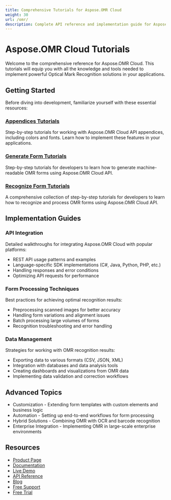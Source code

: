 ```yaml
---
title: Comprehensive Tutorials for Aspose.OMR Cloud
weight: 30
url: /omr/
description: Complete API reference and implementation guide for Aspose.OMR Cloud learn how to design, process, and analyze OMR forms with step-by-step tutorials and code examples.
---
```


# Aspose.OMR Cloud Tutorials

Welcome to the comprehensive reference for Aspose.OMR Cloud. This tutorials will equip you with all the knowledge and tools needed to implement powerful Optical Mark Recognition solutions in your applications.

## Getting Started

Before diving into development, familiarize yourself with these essential resources:

### [Appendices Tutorials](/omr/appendices/)

Step-by-step tutorials for working with Aspose.OMR Cloud API appendices, including colors and fonts. Learn how to implement these features in your applications.

### [Generate Form Tutorials](/omr/generate-form/)

Step-by-step tutorials for developers to learn how to generate machine-readable OMR forms using Aspose.OMR Cloud API.

### [Recognize Form Tutorials](/omr/recognize-form/)

A comprehensive collection of step-by-step tutorials for developers to learn how to recognize and process OMR forms using Aspose.OMR Cloud API.

## Implementation Guides

### API Integration

Detailed walkthroughs for integrating Aspose.OMR Cloud with popular platforms:
- REST API usage patterns and examples
- Language-specific SDK implementations (C#, Java, Python, PHP, etc.)
- Handling responses and error conditions
- Optimizing API requests for performance

### Form Processing Techniques

Best practices for achieving optimal recognition results:
- Preprocessing scanned images for better accuracy
- Handling form variations and alignment issues
- Batch processing large volumes of forms
- Recognition troubleshooting and error handling

### Data Management

Strategies for working with OMR recognition results:
- Exporting data to various formats (CSV, JSON, XML)
- Integration with databases and data analysis tools
- Creating dashboards and visualizations from OMR data
- Implementing data validation and correction workflows

## Advanced Topics

- Customization - Extending form templates with custom elements and business logic
- Automation - Setting up end-to-end workflows for form processing
- Hybrid Solutions - Combining OMR with OCR and barcode recognition
- Enterprise Integration - Implementing OMR in large-scale enterprise environments

## Resources

- [Product Page](https://products.aspose.cloud/omr/)
- [Documentation](https://docs.aspose.cloud/omr/)
- [Live Demo](https://products.aspose.app/omr/family)
- [API Reference](https://reference.aspose.cloud/omr/)
- [Blog](https://blog.aspose.cloud/category/omr/)
- [Free Support](https://forum.aspose.cloud/c/omr/8/)
- [Free Trial](https://dashboard.aspose.cloud/#/apps)
